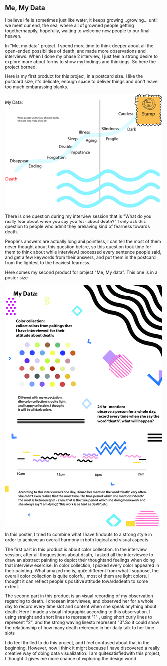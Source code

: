 
Me, My Data
---
      
I believe life is sometimes just like water, it keeps growing...growing...  until we meet our end, the sea, where all of growned people getting togetherhappily, hopefully, waiting to welcome new people to our final heaven. 
       
In "Me, my data" project. I spend more time to think deeper about all the open-ended possibilities of death, and made more observations and interviews. When I done my phase 2 interview, I just feel a strong desire to explore more about forms to show my findings and thinkings. So here the project borned.  
       
Here is my first product for this project, in a postcard size. I like the postcard size, it's delicate, enough space to deliver things and don't leave too much embarassing blanks. 

   ![product1](postcards.jpg)

There is one question during my interview session that is "What do you really fear about when you say you fear about death?" I only ask this question to people who admit they arehaving kind of fearness towards death. 
    

People's answers are actually long and pointless, I can tell the most of them never thought about this question before, so this question took time for them to think about while interview.I processed every sentence people said, and get a few keywords from their answers, and put them in the postcard from the lightest to the heaviest fearness.
 

 Here comes my second product for project "Me, My data". This one is in a poster size 
  
  
   ![product1](poster.jpg)
  
In this poster, I tried to combine what I have findouts to a strong style in order to achieve an overall harmony in both logical and visual aspects. 
       
      
The first part in this product is about color collection. In the interview session, after all thequestions about death, I asked all the interviewee to draw an abstract painting to depict their thoughtand feelings when doing that interview exercise. In color collection, I picked every color appeared in their painting. What amazed me is, quite different from what I soppose, the overall color collection is quite colorful, most of them are light colors. I thought it can reflect people's positive attitude towardsdeath to some extent.
    
The second part in this product is an visual recording of my observation regarding to death. I chosean interviewee, and observed her for a whole day to record every time slot and content when she speak anything about death. Here I made a visual infographic according to this observation. I using straight and short lines to represent "1" , using short curly lines to represent "2", and the strong waving linesto represent "3".So it could show the relationship of how many death reference in her daily talk to her time slots

       
I do feel thrilled to do this project, and I feel confused about that in the beginning. However, now I think it might because I have discovered a really creative way of doing data visualization. I am quitesatisfiedwith this project, I thought it gives me more chance of exploring the design world.
